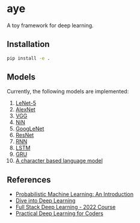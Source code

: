 # aye

A toy framework for deep learning.

## Installation

```bash
pip install -e .
```

## Models

Currently, the following models are implemented:

1. [LeNet-5](https://github.com/Arktetra/aye/blob/main/aye/models/lenet.py)
2. [AlexNet](https://github.com/Arktetra/aye/blob/main/aye/models/alexnet.py)
3. [VGG](https://github.com/Arktetra/aye/blob/main/aye/models/vgg.py)
4. [NiN](https://github.com/Arktetra/aye/blob/main/aye/models/nin.py)
5. [GoogLeNet](https://github.com/Arktetra/aye/blob/main/aye/models/googlenet.py)
6. [ResNet](https://github.com/Arktetra/aye/blob/main/aye/models/resnet.py)
7. [RNN](https://github.com/Arktetra/aye/blob/main/aye/models/foundations/rnn.py)
8. [LSTM](https://github.com/Arktetra/aye/blob/main/aye/models/foundations/lstm.py)
9. [GRU](https://github.com/Arktetra/aye/blob/main/aye/models/foundations/gru.py)
10. [A character based language model](https://github.com/Arktetra/aye/blob/main/aye/models/rnnlm.py)

## References

- [Probabilistic Machine Learning: An Introduction](https://probml.github.io/pml-book/book1.html)
- [Dive into Deep Learning](https://d2l.ai/)
- [Full Stack Deep Learning - 2022 Course](https://fullstackdeeplearning.com/course/2022/)
- [Practical Deep Learning for Coders](https://course.fast.ai/Lessons/part2.html)
